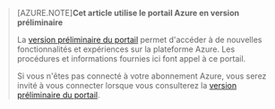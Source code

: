 
> [AZURE.NOTE]**Cet article utilise le portail Azure en version préliminaire**
> 
> La [version préliminaire du portail](https://portal.azure.com/) permet d'accéder à de nouvelles fonctionnalités et expériences sur la plateforme Azure. Les procédures et informations fournies ici font appel à ce portail.
> 
> Si vous n'êtes pas connecté à votre abonnement Azure, vous serez invité à vous connecter lorsque vous consulterez la [version préliminaire du portail](https://portal.azure.com/).

<!---HONumber=July15_HO2-->